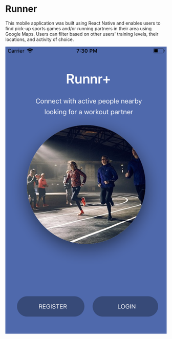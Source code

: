 # Runner

This mobile application was built using React Native and enables users to find pick-up sports games and/or running partners
in their area using Google Maps. Users can filter based on other users' training levels, their locations, and activity of
choice.

![Main SS](screenshots/Main.png "Home Screen View 1")
